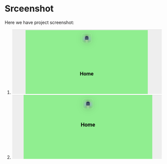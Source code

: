 # Srceenshot

Here we have project screenshot:

1.  ![screenshot](images/screenshot/Navbar.png)
2.  ![screenshot](images/screenshot/Navbar02.png)
